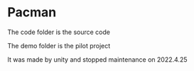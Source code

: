 # Pacman

The code folder is the source code

The demo folder is the pilot project

It was made by unity and stopped maintenance on 2022.4.25




